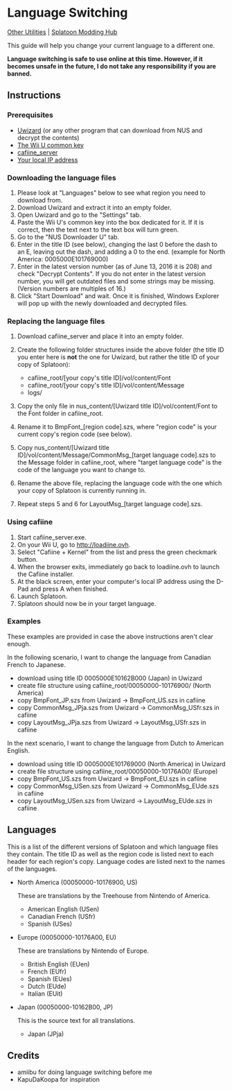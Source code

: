# Language Switching

[Other Utilities](https://github.com/OatmealDome/SplatoonUtilities/) | [Splatoon Modding Hub](http://gbatemp.net/threads/splatoon-modding-hub.425670/)

This guide will help you change your current language to a different one.

**Language switching is safe to use online at this time. However, if it becomes unsafe in the future, I do not take any responsibility if you are banned.**

## Instructions

### Prerequisites

* [Uwizard](https://gbatemp.net/threads/uwizard-all-in-one-wii-u-pc-program.386508/) (or any other program that can download from NUS and decrypt the contents)
* [The Wii U common key](https://google.com/search?q=Wii+U+Common+Key)
* [cafiine_server](https://github.com/MrRean/Cafiine-410-551/blob/master/server/cafiine_server.exe)
* [Your local IP address](http://windows.microsoft.com/en-ca/windows/find-computers-ip-address#1TC=windows-7)

### Downloading the language files

1. Please look at "Languages" below to see what region you need to download from. 
2. Download Uwizard and extract it into an empty folder.
3. Open Uwizard and go to the "Settings" tab.
4. Paste the Wii U's common key into the box dedicated for it. If it is correct, then the text next to the text box will turn green.
5. Go to the "NUS Downloader U" tab.
6. Enter in the title ID (see below), changing the last 0 before the dash to an E, leaving out the dash, and adding a 0 to the end. (example for North America: 0005000E101769000)
7. Enter in the latest version number (as of June 13, 2016 it is 208) and check "Decrypt Contents". If you do not enter in the latest version number, you will get outdated files and some strings may be missing. (Version numbers are multiples of 16.)
8. Click "Start Download" and wait. Once it is finished, Windows Explorer will pop up with the newly downloaded and decrypted files.

### Replacing the language files

1. Download cafiine_server and place it into an empty folder.
2. Create the following folder structures inside the above folder (the title ID you enter here is **not** the one for Uwizard, but rather the title ID of your copy of Splatoon):


   - cafiine_root/[your copy's title ID]/vol/content/Font
   - cafiine_root/[your copy's title ID]/vol/content/Message
   - logs/


3. Copy the only file in nus_content/[Uwizard title ID]/vol/content/Font to the Font folder in cafiine_root.
4. Rename it to BmpFont_[region code].szs, where "region code" is your current copy's region code (see below).
5. Copy nus_content/[Uwizard title ID]/vol/content/Message/CommonMsg_[target language code].szs to the Message folder in cafiine_root, where "target language code" is the code of the language you want to change to.
6. Rename the above file, replacing the language code with the one which your copy of Splatoon is currently running in.
7. Repeat steps 5 and 6 for LayoutMsg_[target language code].szs.

### Using cafiine

1. Start cafiine_server.exe.
2. On your Wii U, go to http://loadiine.ovh.
3. Select "Cafiine + Kernel" from the list and press the green checkmark button.
4. When the browser exits, immediately go back to loadiine.ovh to launch the Cafiine installer.
5. At the black screen, enter your computer's local IP address using the D-Pad and press A when finished.
6. Launch Splatoon.
7. Splatoon should now be in your target language.

### Examples

These examples are provided in case the above instructions aren't clear enough. 

In the following scenario, I want to change the language from Canadian French to Japanese.

* download using title ID 0005000E10162B000 (Japan) in Uwizard
* create file structure using cafiine_root/00050000-10176900/ (North America)
* copy BmpFont_JP.szs from Uwizard → BmpFont_US.szs in cafiine
* copy CommonMsg_JPja.szs from Uwizard → CommonMsg_USfr.szs in cafiine
* copy LayoutMsg_JPja.szs from Uwizard → LayoutMsg_USfr.szs in cafiine

In the next scenario, I want to change the language from Dutch to American English.

* download using title ID 0005000E101769000 (North America) in Uwizard
* create file structure using cafiine_root/00050000-10176A00/ (Europe)
* copy BmpFont_US.szs from Uwizard → BmpFont_EU.szs in cafiine
* copy CommonMsg_USen.szs from Uwizard → CommonMsg_EUde.szs in cafiine
* copy LayoutMsg_USen.szs from Uwizard → LayoutMsg_EUde.szs in cafiine

## Languages

This is a list of the different versions of Splatoon and which language files they contain. The title ID as well as the region code is listed next to each header for each region's copy. Language codes are listed next to the names of the languages.

- North America (00050000-10176900, US)

   These are translations by the Treehouse from Nintendo of America.

    * American English (USen)
    * Canadian French (USfr)
    * Spanish (USes)
    
- Europe (00050000-10176A00, EU)

   These are translations by Nintendo of Europe.
   
   * British English (EUen)
   * French (EUfr)
   * Spanish (EUes)
   * Dutch (EUde)
   * Italian (EUit)
   
- Japan (00050000-10162B00, JP)

   This is the source text for all translations.

   * Japan (JPja)
   
## Credits

* amiibu for doing language switching before me
* KapuDaKoopa for inspiration

